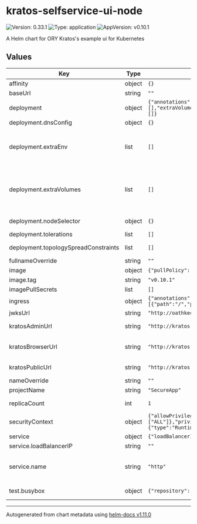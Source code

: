 # kratos-selfservice-ui-node

![Version: 0.33.1](https://img.shields.io/badge/Version-0.33.1-informational?style=flat-square) ![Type: application](https://img.shields.io/badge/Type-application-informational?style=flat-square) ![AppVersion: v0.10.1](https://img.shields.io/badge/AppVersion-v0.10.1-informational?style=flat-square)

A Helm chart for ORY Kratos's example ui for Kubernetes

## Values

| Key | Type | Default | Description |
|-----|------|---------|-------------|
| affinity | object | `{}` |  |
| baseUrl | string | `""` | The baseUrl |
| deployment | object | `{"annotations":{},"automountServiceAccountToken":false,"dnsConfig":{},"extraEnv":[],"extraVolumeMounts":[],"extraVolumes":[],"labels":{},"nodeSelector":{},"resources":{},"tolerations":[],"topologySpreadConstraints":[]}` | Deployment configuration |
| deployment.dnsConfig | object | `{}` | Configure pod dnsConfig. |
| deployment.extraEnv | list | `[]` | Array of extra envs to be passed to the deployment. Kubernetes format is expected - name: FOO   value: BAR |
| deployment.extraVolumes | list | `[]` | If you want to mount external volume For example, mount a secret containing Certificate root CA to verify database TLS connection. |
| deployment.nodeSelector | object | `{}` | Node labels for pod assignment. |
| deployment.tolerations | list | `[]` | Configure node tolerations. |
| deployment.topologySpreadConstraints | list | `[]` | Configure pod topologySpreadConstraints. |
| fullnameOverride | string | `""` |  |
| image | object | `{"pullPolicy":"IfNotPresent","repository":"oryd/kratos-selfservice-ui-node","tag":"v0.10.1"}` | Deployment image settings |
| image.tag | string | `"v0.10.1"` | ORY KRATOS VERSION |
| imagePullSecrets | list | `[]` |  |
| ingress | object | `{"annotations":{},"className":"","enabled":false,"hosts":[{"host":"chart-example.local","paths":[{"path":"/","pathType":"ImplementationSpecific"}]}],"tls":[]}` | Ingress configration |
| jwksUrl | string | `"http://oathkeeper-api"` | The jwksUrl |
| kratosAdminUrl | string | `"http://kratos-admin"` | Set this to ORY Kratos's Admin URL |
| kratosBrowserUrl | string | `"http://kratos-browserui"` | Set this to ORY Kratos's public URL accessible from the outside world. |
| kratosPublicUrl | string | `"http://kratos-public"` | Set this to ORY Kratos's public URL |
| nameOverride | string | `""` |  |
| projectName | string | `"SecureApp"` |  |
| replicaCount | int | `1` | Number of replicas in deployment |
| securityContext | object | `{"allowPrivilegeEscalation":false,"capabilities":{"drop":["ALL"]},"privileged":false,"readOnlyRootFilesystem":true,"runAsNonRoot":true,"runAsUser":1000,"seccompProfile":{"type":"RuntimeDefault"}}` | Deployment level securityContext |
| service | object | `{"loadBalancerIP":"","name":"http","port":80,"type":"ClusterIP"}` | Service configuration |
| service.loadBalancerIP | string | `""` | The load balancer IP |
| service.name | string | `"http"` | The service port name. Useful to set a custom service port name if it must follow a scheme (e.g. Istio) |
| test.busybox | object | `{"repository":"busybox","tag":1}` | use a busybox image from another repository |

----------------------------------------------
Autogenerated from chart metadata using [helm-docs v1.11.0](https://github.com/norwoodj/helm-docs/releases/v1.11.0)
